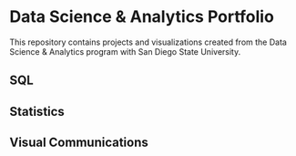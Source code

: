 # Data Science & Analytics Portfolio
This repository contains projects and visualizations created from the Data Science & Analytics program with San Diego State University.

## SQL

## Statistics

## Visual Communications
